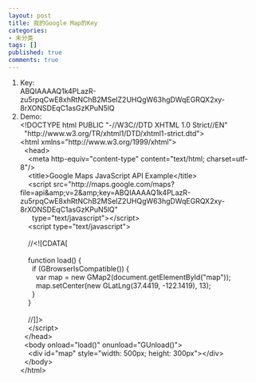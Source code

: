 ```yaml
---
layout: post
title: 我的Google Map的Key
categories:
- 未分类
tags: []
published: true
comments: true
---
```

<p><ol>
	<li>Key:<br />
	ABQIAAAAQ1k4PLazR-zu5rpqCwE8xhRtNChB2MSeIZ2UHQgW63hgDWqEGRQX2xy-8rXONSDEqC1asGzKPuN5lQ </li>
	<li>Demo:<br />
	&lt;!DOCTYPE html PUBLIC &quot;-//W3C//DTD XHTML 1.0 Strict//EN&quot;<br />
	&nbsp; &quot;http://www.w3.org/TR/xhtml1/DTD/xhtml1-strict.dtd&quot;&gt;<br />
	&lt;html xmlns=&quot;http://www.w3.org/1999/xhtml&quot;&gt;<br />
	&nbsp; &lt;head&gt;<br />
	&nbsp;&nbsp;&nbsp; &lt;meta http-equiv=&quot;content-type&quot; content=&quot;text/html; charset=utf-8&quot;/&gt;<br />
	&nbsp;&nbsp;&nbsp; &lt;title&gt;Google Maps JavaScript API Example&lt;/title&gt;<br />
	&nbsp;&nbsp;&nbsp; &lt;script src=&quot;http://maps.google.com/maps?file=api&amp;amp;v=2&amp;amp;key=ABQIAAAAQ1k4PLazR-zu5rpqCwE8xhRtNChB2MSeIZ2UHQgW63hgDWqEGRQX2xy-8rXONSDEqC1asGzKPuN5lQ&quot;<br />
	&nbsp;&nbsp;&nbsp;&nbsp;&nbsp; type=&quot;text/javascript&quot;&gt;&lt;/script&gt;<br />
	&nbsp;&nbsp;&nbsp; &lt;script type=&quot;text/javascript&quot;&gt;<br />
	<br />
	&nbsp;&nbsp;&nbsp; //&lt;![CDATA[<br />
	<br />
	&nbsp;&nbsp;&nbsp; function load() {<br />
	&nbsp;&nbsp;&nbsp;&nbsp;&nbsp; if (GBrowserIsCompatible()) {<br />
	&nbsp;&nbsp;&nbsp;&nbsp;&nbsp;&nbsp;&nbsp; var map = new GMap2(document.getElementById(&quot;map&quot;));<br />
	&nbsp;&nbsp;&nbsp;&nbsp;&nbsp;&nbsp;&nbsp; map.setCenter(new GLatLng(37.4419, -122.1419), 13);<br />
	&nbsp;&nbsp;&nbsp;&nbsp;&nbsp; }<br />
	&nbsp;&nbsp;&nbsp; }<br />
	<br />
	&nbsp;&nbsp;&nbsp; //]]&gt;<br />
	&nbsp;&nbsp;&nbsp; &lt;/script&gt;<br />
	&nbsp; &lt;/head&gt;<br />
	&nbsp; &lt;body onload=&quot;load()&quot; onunload=&quot;GUnload()&quot;&gt;<br />
	&nbsp;&nbsp;&nbsp; &lt;div id=&quot;map&quot; style=&quot;width: 500px; height: 300px&quot;&gt;&lt;/div&gt;<br />
	&nbsp; &lt;/body&gt;<br />
	&lt;/html&gt; </li>
</ol>
</p>
